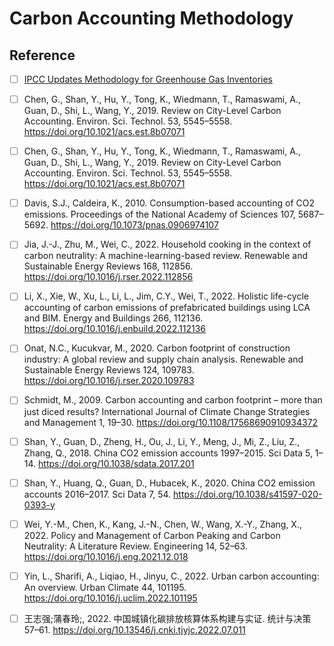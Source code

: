 # Carbon Accounting Methodology

## Reference

- [ ] [IPCC Updates Methodology for Greenhouse Gas Inventories](https://www.ipcc.ch/2019/05/13/ipcc-2019-refinement/)
- [ ] Chen, G., Shan, Y., Hu, Y., Tong, K., Wiedmann, T., Ramaswami, A., Guan, D., Shi, L., Wang, Y., 2019. Review on City-Level Carbon Accounting. Environ. Sci. Technol. 53, 5545–5558. https://doi.org/10.1021/acs.est.8b07071
- [ ] Chen, G., Shan, Y., Hu, Y., Tong, K., Wiedmann, T., Ramaswami, A., Guan, D., Shi, L., Wang, Y., 2019. Review on City-Level Carbon Accounting. Environ. Sci. Technol. 53, 5545–5558. https://doi.org/10.1021/acs.est.8b07071
- [ ] Davis, S.J., Caldeira, K., 2010. Consumption-based accounting of CO2 emissions. Proceedings of the National Academy of Sciences 107, 5687–5692. https://doi.org/10.1073/pnas.0906974107
- [ ] Jia, J.-J., Zhu, M., Wei, C., 2022. Household cooking in the context of carbon neutrality: A machine-learning-based review. Renewable and Sustainable Energy Reviews 168, 112856. https://doi.org/10.1016/j.rser.2022.112856
- [ ] Li, X., Xie, W., Xu, L., Li, L., Jim, C.Y., Wei, T., 2022. Holistic life-cycle accounting of carbon emissions of prefabricated buildings using LCA and BIM. Energy and Buildings 266, 112136. https://doi.org/10.1016/j.enbuild.2022.112136
- [ ] Onat, N.C., Kucukvar, M., 2020. Carbon footprint of construction industry: A global review and supply chain analysis. Renewable and Sustainable Energy Reviews 124, 109783. https://doi.org/10.1016/j.rser.2020.109783
- [ ] Schmidt, M., 2009. Carbon accounting and carbon footprint – more than just diced results? International Journal of Climate Change Strategies and Management 1, 19–30. https://doi.org/10.1108/17568690910934372
- [ ] Shan, Y., Guan, D., Zheng, H., Ou, J., Li, Y., Meng, J., Mi, Z., Liu, Z., Zhang, Q., 2018. China CO2 emission accounts 1997–2015. Sci Data 5, 1–14. https://doi.org/10.1038/sdata.2017.201
- [ ] Shan, Y., Huang, Q., Guan, D., Hubacek, K., 2020. China CO2 emission accounts 2016–2017. Sci Data 7, 54. https://doi.org/10.1038/s41597-020-0393-y
- [ ] Wei, Y.-M., Chen, K., Kang, J.-N., Chen, W., Wang, X.-Y., Zhang, X., 2022. Policy and Management of Carbon Peaking and Carbon Neutrality: A Literature Review. Engineering 14, 52–63. https://doi.org/10.1016/j.eng.2021.12.018
- [ ] Yin, L., Sharifi, A., Liqiao, H., Jinyu, C., 2022. Urban carbon accounting: An overview. Urban Climate 44, 101195. https://doi.org/10.1016/j.uclim.2022.101195
- [ ] 王志强;蒲春玲;, 2022. 中国城镇化碳排放核算体系构建与实证. 统计与决策 57–61. https://doi.org/10.13546/j.cnki.tjyjc.2022.07.011

